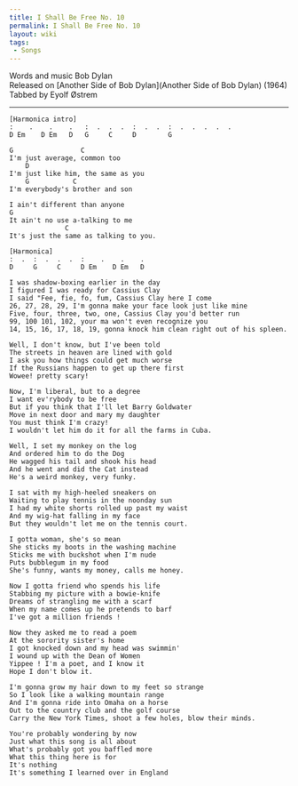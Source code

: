 ```yaml
---
title: I Shall Be Free No. 10
permalink: I Shall Be Free No. 10
layout: wiki
tags:
 - Songs
---
```


Words and music Bob Dylan  
Released on [Another Side of Bob
Dylan](Another Side of Bob Dylan) (1964)  
Tabbed by Eyolf Østrem

* * * * *

    [Harmonica intro]
    :    .    .    .   :  .  .  .  :  .  .  :  .  .  .  .  .
    D Em    D Em   D   G     C     D        G

    G                 C
    I'm just average, common too
        D
    I'm just like him, the same as you
        G           C
    I'm everybody's brother and son

    I ain't different than anyone
    G
    It ain't no use a-talking to me
                  C
    It's just the same as talking to you.

    [Harmonica]
    :  .  :  .  .  .  :    .    .    .
    D     G     C     D Em    D Em   D

    I was shadow-boxing earlier in the day
    I figured I was ready for Cassius Clay
    I said "Fee, fie, fo, fum, Cassius Clay here I come
    26, 27, 28, 29, I'm gonna make your face look just like mine
    Five, four, three, two, one, Cassius Clay you'd better run
    99, 100 101, 102, your ma won't even recognize you
    14, 15, 16, 17, 18, 19, gonna knock him clean right out of his spleen.

    Well, I don't know, but I've been told
    The streets in heaven are lined with gold
    I ask you how things could get much worse
    If the Russians happen to get up there first
    Wowee! pretty scary!

    Now, I'm liberal, but to a degree
    I want ev'rybody to be free
    But if you think that I'll let Barry Goldwater
    Move in next door and mary my daughter
    You must think I'm crazy!
    I wouldn't let him do it for all the farms in Cuba.

    Well, I set my monkey on the log
    And ordered him to do the Dog
    He wagged his tail and shook his head
    And he went and did the Cat instead
    He's a weird monkey, very funky.

    I sat with my high-heeled sneakers on
    Waiting to play tennis in the noonday sun
    I had my white shorts rolled up past my waist
    And my wig-hat falling in my face
    But they wouldn't let me on the tennis court.

    I gotta woman, she's so mean
    She sticks my boots in the washing machine
    Sticks me with buckshot when I'm nude
    Puts bubblegum in my food
    She's funny, wants my money, calls me honey.

    Now I gotta friend who spends his life
    Stabbing my picture with a bowie-knife
    Dreams of strangling me with a scarf
    When my name comes up he pretends to barf
    I've got a million friends !

    Now they asked me to read a poem
    At the sorority sister's home
    I got knocked down and my head was swimmin'
    I wound up with the Dean of Women
    Yippee ! I'm a poet, and I know it
    Hope I don't blow it.

    I'm gonna grow my hair down to my feet so strange
    So I look like a walking mountain range
    And I'm gonna ride into Omaha on a horse
    Out to the country club and the golf course
    Carry the New York Times, shoot a few holes, blow their minds.

    You're probably wondering by now
    Just what this song is all about
    What's probably got you baffled more
    What this thing here is for
    It's nothing
    It's something I learned over in England
